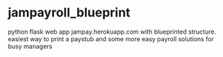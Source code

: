 # jampayroll_blueprint
python flask web app jampay.herokuapp.com with blueprinted structure. easiest way to print a paystub and some more easy payroll solutions for busy managers
